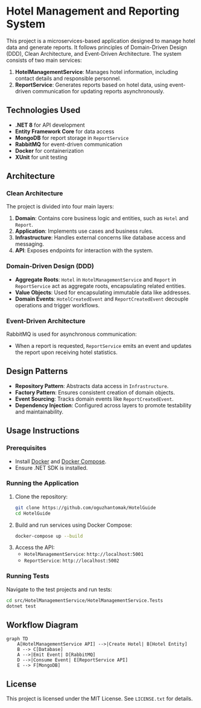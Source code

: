 
# Hotel Management and Reporting System

This project is a microservices-based application designed to manage hotel data and generate reports. It follows principles of Domain-Driven Design (DDD), Clean Architecture, and Event-Driven Architecture. The system consists of two main services:

1. **HotelManagementService**: Manages hotel information, including contact details and responsible personnel.
2. **ReportService**: Generates reports based on hotel data, using event-driven communication for updating reports asynchronously.

## Technologies Used

- **.NET 8** for API development
- **Entity Framework Core** for data access
- **MongoDB** for report storage in `ReportService`
- **RabbitMQ** for event-driven communication
- **Docker** for containerization
- **XUnit** for unit testing

## Architecture

### Clean Architecture
The project is divided into four main layers:
1. **Domain**: Contains core business logic and entities, such as `Hotel` and `Report`.
2. **Application**: Implements use cases and business rules.
3. **Infrastructure**: Handles external concerns like database access and messaging.
4. **API**: Exposes endpoints for interaction with the system.

### Domain-Driven Design (DDD)
- **Aggregate Roots**: `Hotel` in `HotelManagementService` and `Report` in `ReportService` act as aggregate roots, encapsulating related entities.
- **Value Objects**: Used for encapsulating immutable data like addresses.
- **Domain Events**: `HotelCreatedEvent` and `ReportCreatedEvent` decouple operations and trigger workflows.

### Event-Driven Architecture
RabbitMQ is used for asynchronous communication:
- When a report is requested, `ReportService` emits an event and updates the report upon receiving hotel statistics.

## Design Patterns

- **Repository Pattern**: Abstracts data access in `Infrastructure`.
- **Factory Pattern**: Ensures consistent creation of domain objects.
- **Event Sourcing**: Tracks domain events like `ReportCreatedEvent`.
- **Dependency Injection**: Configured across layers to promote testability and maintainability.

## Usage Instructions

### Prerequisites
- Install [Docker](https://www.docker.com/) and [Docker Compose](https://docs.docker.com/compose/).
- Ensure .NET SDK is installed.

### Running the Application
1. Clone the repository:
   ```bash
   git clone https://github.com/oguzhantomak/HotelGuide
   cd HotelGuide
   ```
2. Build and run services using Docker Compose:
   ```bash
   docker-compose up --build
   ```
3. Access the API:
   - `HotelManagementService`: `http://localhost:5001`
   - `ReportService`: `http://localhost:5002`

### Running Tests
Navigate to the test projects and run tests:
```bash
cd src/HotelManagementService/HotelManagementService.Tests
dotnet test
```

## Workflow Diagram

```mermaid
graph TD
    A[HotelManagementService API] -->|Create Hotel| B[Hotel Entity]
    B --> C[Database]
    A -->|Emit Event| D[RabbitMQ]
    D -->|Consume Event| E[ReportService API]
    E --> F[MongoDB]
```

## License
This project is licensed under the MIT License. See `LICENSE.txt` for details.
